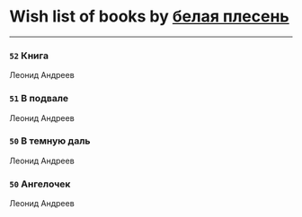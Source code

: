 # Wish list of books by [белая плесень](https://plus.google.com/104448632954411726505)
---

### `52` Книга
Леонид Андреев

### `51` В подвале
Леонид Андреев

### `50` В темную даль
Леонид Андреев

### `50` Ангелочек
Леонид Андреев

